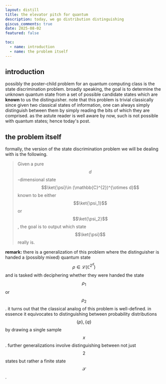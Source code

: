 ```yaml
---
layout: distill
title: the elevator pitch for quantum
description: today, we go distribution distinguishing
giscus_comments: true
date: 2025-08-02
featured: false

toc:
  - name: introduction
  - name: the problem itself
---
```


## introduction 
possibly the poster-child problem for an quantum computing class is the state discrimination problem. broadly speaking, the goal is to determine the unknown quantum state from a set of possible candidate states which are **known** to us the distinguisher. note that this problem is trivial classically since given two classical states of information, one can always simply distinguish between them by simply reading the bits of which they are comprised. as the astute reader is well aware by now, such is not possible with quantum states; hence today's post.

## the problem itself 
formally, the version of the state discrimination problem we will be dealing with is the following. 

> Given a pure $$d$$-dimensional state $$\ket{\psi}\in (\mathbb{C}^{2})^{\otimes d}$$ 
> known to be either $$\ket{\psi_1}$$ or $$\ket{\psi_2}$$, the
> goal is to output which state $$\ket{\psi}$$ really is. 

**remark:** there is a generalization of this problem where the distinguisher is handed a (possibly mixed) quantum state $$\rho \in \mathcal{L}(\mathbb{C}^{2^d})$$ and is tasked with deciphering whether they were handed the state $$\rho_1$$ or $$\rho_2$$. it turns out that the classical analog of this problem is well-defined. in essence it equivocates to distinguishing between probability distributions $$\{p\}, \{q\}$$ by drawing a single sample $$x$$. further generalizations involve distinguishing between not just $$2$$ states but rather a finite state $$\mathcal{S}$$. 